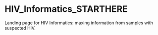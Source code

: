 # HIV_Informatics_STARTHERE
Landing page for HIV Informatics: maxing information from samples with suspected HIV.
